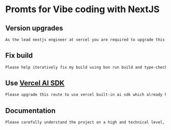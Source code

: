 # Promts for Vibe coding with NextJS

## Version upgrades

```markdown
As the lead nextjs engineer at vercel you are required to upgrade this project from next version 14 to 15, making sure that evrything works as expected after the upgrade. Here is the offfical guide: https://nextjs.org/docs/app/guides/upgrading/version-15 . Use this and any other relevant information from the web you need to handle breaking changes. begin your analysis now
```

## Fix build

```markdown
Please help iteratively fix my build using bun run build and type-check
```


## Use [Vercel AI SDK](https://ai-sdk.dev/)

```markdown
Please upgrade this route to use vercel built-in ai sdk which already has built in retry, timeout settings and structured outputs support i.e. we can pass in the zod schema we want from llm directly. See this guides: https://ai-sdk.dev/docs/introduction and https://ai-sdk.dev/docs/ai-sdk-core/generating-structured-data
```

## Documentation

```markdown
Please carefully understand the project on a high and technical level, and use the gained knowldege to update the README accordingly
```

